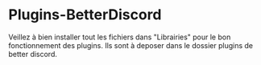 # Plugins-BetterDiscord

Veillez à bien installer tout les fichiers dans "Librairies" pour le bon fonctionnement des plugins.
Ils sont à deposer dans le dossier plugins de better discord.